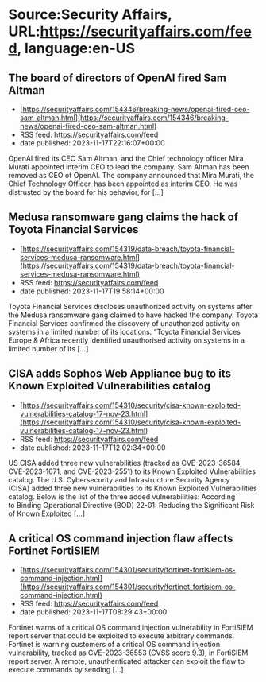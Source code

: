 # Source:Security Affairs, URL:https://securityaffairs.com/feed, language:en-US

## The board of directors of OpenAI fired Sam Altman
 - [https://securityaffairs.com/154346/breaking-news/openai-fired-ceo-sam-altman.html](https://securityaffairs.com/154346/breaking-news/openai-fired-ceo-sam-altman.html)
 - RSS feed: https://securityaffairs.com/feed
 - date published: 2023-11-17T22:16:07+00:00

OpenAI fired its CEO Sam Altman, and the Chief technology officer Mira Murati appointed interim CEO to lead the company. Sam Altman has been removed as CEO of OpenAI. The company announced that Mira Murati, the Chief Technology Officer, has been appointed as interim CEO. He was distrusted by the board for his behavior, for [&#8230;]

## Medusa ransomware gang claims the hack of Toyota Financial Services
 - [https://securityaffairs.com/154319/data-breach/toyota-financial-services-medusa-ransomware.html](https://securityaffairs.com/154319/data-breach/toyota-financial-services-medusa-ransomware.html)
 - RSS feed: https://securityaffairs.com/feed
 - date published: 2023-11-17T19:58:14+00:00

Toyota Financial Services discloses unauthorized activity on systems after the Medusa ransomware gang claimed to have hacked the company. Toyota Financial Services confirmed the discovery of unauthorized activity on systems in a limited number of its locations. &#8220;Toyota Financial Services Europe &#38; Africa recently identified unauthorised activity on systems in a limited number of its [&#8230;]

## CISA adds Sophos Web Appliance bug to its Known Exploited Vulnerabilities catalog
 - [https://securityaffairs.com/154310/security/cisa-known-exploited-vulnerabilities-catalog-17-nov-23.html](https://securityaffairs.com/154310/security/cisa-known-exploited-vulnerabilities-catalog-17-nov-23.html)
 - RSS feed: https://securityaffairs.com/feed
 - date published: 2023-11-17T12:02:34+00:00

US CISA added three new vulnerabilities (tracked as CVE-2023-36584, CVE-2023-1671, and CVE-2023-2551) to its Known Exploited Vulnerabilities catalog. The U.S. Cybersecurity and Infrastructure Security Agency (CISA)&#160;added&#160;three new vulnerabilities to its Known Exploited Vulnerabilities catalog. Below is the list of the three added vulnerabilities: According to&#160;Binding Operational Directive (BOD) 22-01: Reducing the Significant Risk of Known Exploited [&#8230;]

## A critical OS command injection flaw affects Fortinet FortiSIEM
 - [https://securityaffairs.com/154301/security/fortinet-fortisiem-os-command-injection.html](https://securityaffairs.com/154301/security/fortinet-fortisiem-os-command-injection.html)
 - RSS feed: https://securityaffairs.com/feed
 - date published: 2023-11-17T08:29:43+00:00

Fortinet warns of a critical OS command injection vulnerability in FortiSIEM report server that could be exploited to execute arbitrary commands. Fortinet is warning customers of a critical OS command injection vulnerability, tracked as CVE-2023-36553 (CVSS score 9.3), in FortiSIEM report server. A remote, unauthenticated attacker can exploit the flaw to execute commands by sending [&#8230;]

